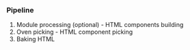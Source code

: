 
### Pipeline

1. Module processing (optional) - HTML components building
2. Oven picking - HTML component picking
3. Baking HTML